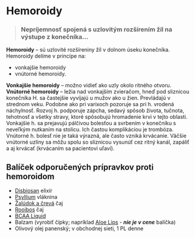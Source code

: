 Hemoroidy
=========


> ### Nepríjemnosť spojená s uzlovitým rozšírením žíl na výstupe z konečníka…
> 
> 

**Hemoroidy** – sú uzlovité rozšíreniny žíl v dolnom úseku konečníka. Hemoroidy
delíme v princípe na:

* vonkajšie hemoroidy
* vnútorné hemoroidy.

**Vonkajšie hemoroidy** – možno vidieť ako uzly okolo ritného otvoru. **Vnútorné
hemoroidy** – ležia nad vonkajším zvieračom, hneď pod sliznicou konečníka   H.
sa častejšie vyvíjajú u mužov ako u žien. Prevládajú v strednom veku. Podobne
ako pri varixoch pozoruje sa pri h. vrodená náchylnosť. Rozvoj h. podporuje
zápcha, sedavý spôsob života, tučnota, tehotnosť a všetky stravy, ktoré
spôsobujú hromadenie krvi v tejto oblasti. Vonkajšie h. sa prejavujú pálčivou
bolesťou a svrbením v konečníku s neveľkým nutkaním na stolicu. Ich častou
komplikáciou je trombóza.   Vnútorné h. bolesť nie je taká výrazná, ale často
vzniká krvácanie. Väčšie vnútorné uzliny sa môžu spolu so sliznicou vysunúť cez
ritný kanál, zapáliť a aj krvácať (krvácaním sa pacientovi uľaví).

Balíček odporučených prípravkov proti hemoroidom
------------------------------------------------

* [Disbiosan](/sip/elixiry/disbiosan-elixir) elixír
* [Psyllium](/sip/caje/psyllium) vláknina
* [Žalúdok a črevá](/sip/caje/zaludok-creva) čaj
* [Rooibos](/sip/caje/rooibos) čaj
* [BCAA Liquid](/sip/zdravie/bcaa-l-carnitin)
* Balzam (vyrobiť čípky; napríklad [Aloe Lips](/sip/p/aloe-lips/) - ***nie je v cene*** balíčka)
* Olivový olej panenský; v obchodnej sieti, 1 PL denne
